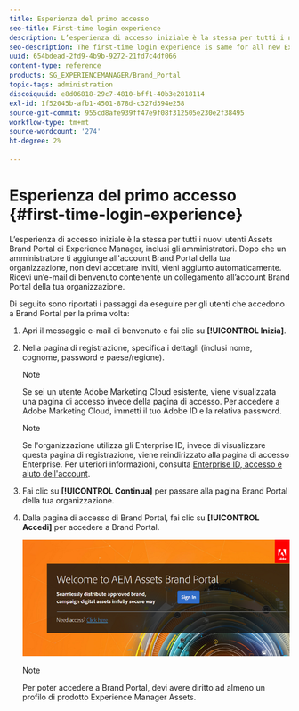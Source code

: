 ```yaml
---
title: Esperienza del primo accesso
seo-title: First-time login experience
description: L’esperienza di accesso iniziale è la stessa per tutti i nuovi utenti Assets Brand Portal di Experience Manager, inclusi gli amministratori. Dopo che un amministratore ti aggiunge all'account Brand Portal della tua organizzazione, non devi accettare inviti, vieni aggiunto automaticamente. Ricevi un’e-mail di benvenuto contenente un collegamento all’account Brand Portal della tua organizzazione.
seo-description: The first-time login experience is same for all new Experience Manager Assets Brand Portal users, including Administrators. After an Administrator adds you to your organization's Brand Portal account, you need not accept invitations, you are automatically added. You receive a welcome email that contains a link to your organization’s Brand Portal account.
uuid: 654bdead-2fd9-4b9b-9272-21fd7c4df066
content-type: reference
products: SG_EXPERIENCEMANAGER/Brand_Portal
topic-tags: administration
discoiquuid: e8d06818-29c7-4810-bff1-40b3e2818114
exl-id: 1f52045b-afb1-4501-878d-c327d394e258
source-git-commit: 955cd8afe939ff47e9f08f312505e230e2f38495
workflow-type: tm+mt
source-wordcount: '274'
ht-degree: 2%

---
```


# Esperienza del primo accesso {#first-time-login-experience}

L’esperienza di accesso iniziale è la stessa per tutti i nuovi utenti Assets Brand Portal di Experience Manager, inclusi gli amministratori. Dopo che un amministratore ti aggiunge all&#39;account Brand Portal della tua organizzazione, non devi accettare inviti, vieni aggiunto automaticamente. Ricevi un’e-mail di benvenuto contenente un collegamento all’account Brand Portal della tua organizzazione.

Di seguito sono riportati i passaggi da eseguire per gli utenti che accedono a Brand Portal per la prima volta:

1. Apri il messaggio e-mail di benvenuto e fai clic su **[!UICONTROL Inizia]**.

1. Nella pagina di registrazione, specifica i dettagli (inclusi nome, cognome, password e paese/regione).
   >[!NOTE]
   >
   >Se sei un utente Adobe Marketing Cloud esistente, viene visualizzata una pagina di accesso invece della pagina di accesso. Per accedere a Adobe Marketing Cloud, immetti il tuo Adobe ID e la relativa password.

   >[!NOTE]
   >
   >Se l&#39;organizzazione utilizza gli Enterprise ID, invece di visualizzare questa pagina di registrazione, viene reindirizzato alla pagina di accesso Enterprise. Per ulteriori informazioni, consulta [Enterprise ID, accesso e aiuto dell&#39;account](https://helpx.adobe.com/in/enterprise/kb/enterprise-id-faq.html).

1. Fai clic su **[!UICONTROL Continua]** per passare alla pagina Brand Portal della tua organizzazione.
1. Dalla pagina di accesso di Brand Portal, fai clic su **[!UICONTROL Accedi]** per accedere a Brand Portal.

   ![Pagina di accesso Brand Portal](assets/signin-onboarding.png)

   >[!NOTE]
   >
   >Per poter accedere a Brand Portal, devi avere diritto ad almeno un profilo di prodotto Experience Manager Assets.
